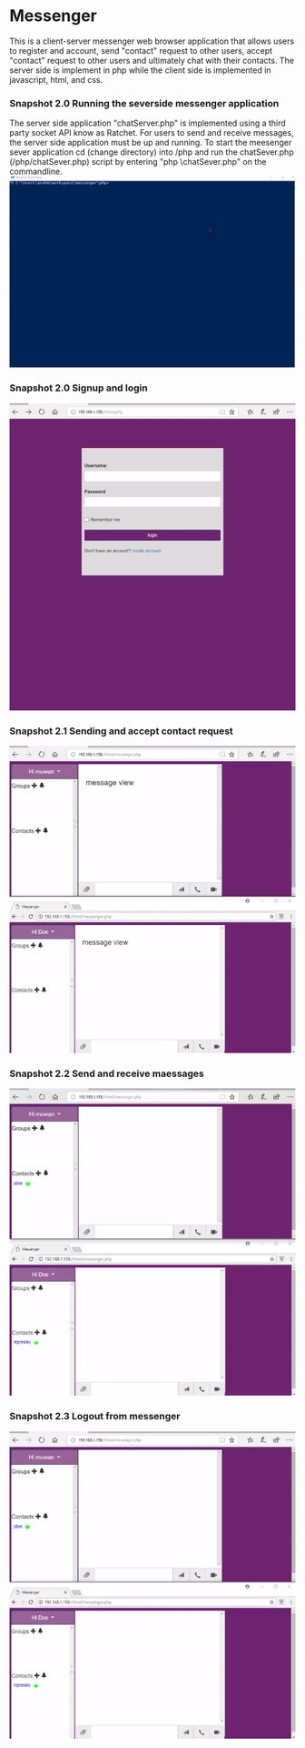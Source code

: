 # Messenger

This is a client-server messenger web browser application that allows users to register and account, send "contact" request to other users, accept "contact" request to other users and ultimately chat with their contacts. The server side is implement in php while the client side is implemented in javascript, html, and css. 

### Snapshot 2.0 Running the severside messenger application  
The server side application "chatServer.php" is implemented using a third party socket API know as Ratchet. For users to send and receive messages, the server side application must be up and running. 
To start the meesenger sever application cd (change directory) into /php and run the chatSever.php (/php/chatSever.php) script by entering "php \chatSever.php" on the commandline. 
![alt text](https://github.com/prestech/messenger/blob/master/docs/snapshot/server.gif "Description goes here")


### Snapshot 2.0 Signup and login 
![alt text](https://github.com/prestech/messenger/blob/master/docs/snapshot/login.gif "Description goes here")

### Snapshot 2.1 Sending and accept contact request 
![alt text](https://github.com/prestech/messenger/blob/master/docs/snapshot/contact_request.gif "Description goes here")

### Snapshot 2.2 Send and receive maessages
![alt text](https://github.com/prestech/messenger/blob/master/docs/snapshot/messaging.gif "Description goes here")

### Snapshot 2.3 Logout from messenger
![alt text](https://github.com/prestech/messenger/blob/master/docs/snapshot/signout.gif "Description goes here")

 
